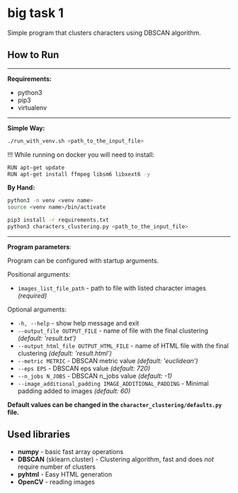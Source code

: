 # big task 1

Simple program that clusters characters using DBSCAN algorithm.

## How to Run

---
**Requirements:**
- python3
- pip3
- virtualenv

---
**Simple Way:**
```bash
./run_with_venv.sh <path_to_the_input_file>
```
!!! While running on docker you will need to install:
```bash
RUN apt-get update
RUN apt-get install ffmpeg libsm6 libxext6 -y
```

**By Hand:**
```bash
python3 -m venv <venv name>
source <venv name>/bin/activate

pip3 install -r requirements.txt
python3 characters_clustering.py <path_to_the_input_file>
```

---
**Program parameters**:

Program can be configured with startup arguments.

Positional arguments:
- `images_list_file_path` - path to file with listed character images  _(required)_

Optional arguments:
- `-h, --help` - show help message and exit
- `--output_file OUTPUT_FILE` - name of file with the final clustering _(default: 'result.txt')_
- `--output_html_file OUTPUT_HTML_FILE` - name of HTML file with the final clustering _(default: 'result.html')_
- `--metric METRIC` - DBSCAN metric value _(default: 'euclidean')_
- `--eps EPS` - DBSCAN eps value _(default: 720)_
- `--n_jobs N_JOBS` - DBSCAN n_jobs value _(default: -1)_
- `--image_additional_padding IMAGE_ADDITIONAL_PADDING` - Minimal padding added to images _(default: 60)_

**Default values can be changed in the `character_clustering/defaults.py` file.**


## Used libraries

- **numpy** - basic fast array operations
- **DBSCAN** (sklearn.cluster) - Clustering algorithm, fast and does *not* require number of clusters
- **pyhtml** - Easy HTML generation
- **OpenCV** - reading images
